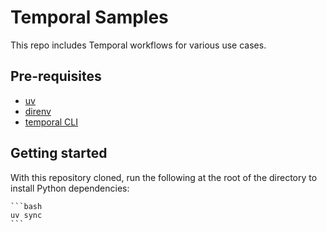 # Temporal Samples

This repo includes Temporal workflows for various use cases.

## Pre-requisites

- [uv](https://docs.astral.sh/uv/getting-started/installation/)
- [direnv](https://direnv.net/docs/installation.html)
- [temporal CLI](https://docs.temporal.io/cli#install)

## Getting started

With this repository cloned, run the following at the root of the directory
to install Python dependencies:

    ```bash
    uv sync
    ```
